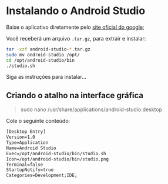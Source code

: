 # Instalando o Android Studio

Baixe o aplicativo diretamente pelo [site oficial do google](https://developer.android.com/studio?hl=pt-br);

Você receberá um arquivo `.tar.gz`, para extrair e instalar:

```sh
tar -xzf android-studio-*.tar.gz
sudo mv android-studio /opt/
cd /opt/android-studio/bin
./studio.sh
```

Siga as instruções para instalar...



## Criando o atalho na interface gráfica

> sudo nano /usr/share/applications/android-studio.desktop

Cole o seguinte conteúdo:

```txt
[Desktop Entry]
Version=1.0
Type=Application
Name=Android Studio
Exec=/opt/android-studio/bin/studio.sh
Icon=/opt/android-studio/bin/studio.png
Terminal=false
StartupNotify=true
Categories=Development;IDE;
```
